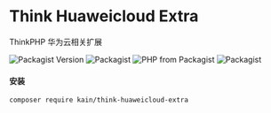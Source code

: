 Think Huaweicloud Extra
=======

ThinkPHP 华为云相关扩展

![Packagist Version](https://img.shields.io/packagist/v/kain/think-huaweicloud-extra.svg?style=flat-square)
![Packagist](https://img.shields.io/packagist/dt/kain/think-huaweicloud-extra.svg?color=blue&style=flat-square)
![PHP from Packagist](https://img.shields.io/packagist/php-v/kain/think-huaweicloud-extra.svg?color=blue&style=flat-square)
![Packagist](https://img.shields.io/packagist/l/kain/think-huaweicloud-extra.svg?color=blue&style=flat-square)

#### 安装

```shell
composer require kain/think-huaweicloud-extra
```
